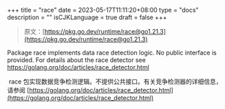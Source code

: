 +++
title = "race"
date = 2023-05-17T11:11:20+08:00
type = "docs"
description = ""
isCJKLanguage = true
draft = false
+++

> 原文：[https://pkg.go.dev/runtime/race@go1.21.3](https://pkg.go.dev/runtime/race@go1.21.3)

Package race implements data race detection logic. No public interface is provided. For details about the race detector see https://golang.org/doc/articles/race_detector.html

​	race 包实现数据竞争检测逻辑。不提供公共接口。有关竞争检测器的详细信息，请参阅 [https://golang.org/doc/articles/race_detector.html](https://golang.org/doc/articles/race_detector.html)
